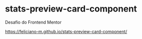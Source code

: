 # stats-preview-card-component
 Desafio do Frontend Mentor

https://feliciano-m.github.io/stats-preview-card-component/
